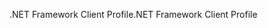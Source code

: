 <span data-ttu-id="98daf-101">.NET Framework Client Profile</span><span class="sxs-lookup"><span data-stu-id="98daf-101">.NET Framework Client Profile</span></span>